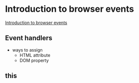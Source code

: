 # Introduction to browser events
[Introduction to browser events](https://javascript.info/introduction-browser-events)

## Event handlers
* ways to assign
  * HTML attribute
  * DOM property

## this